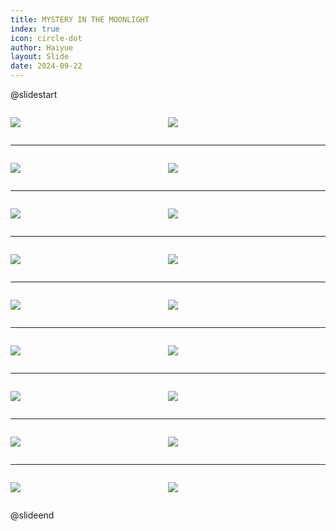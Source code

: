 ```yaml
---
title: MYSTERY IN THE MOONLIGHT
index: true
icon: circle-dot
author: Haiyue
layout: Slide
date: 2024-09-22
---
```

 
@slidestart

<div style="display:flex">
<div style="flex:1">

![](https://raw.githubusercontent.com/yclord/reading/refs/heads/master/english/Level-U/MYSTERY%20IN%20THE%20MOONLIGHT/001.webp)
</div>
<div style="flex:1">

![](https://raw.githubusercontent.com/yclord/reading/refs/heads/master/english/Level-U/MYSTERY%20IN%20THE%20MOONLIGHT/002.webp)
</div>
</div>

---

<div style="display:flex">
<div style="flex:1">

![](https://raw.githubusercontent.com/yclord/reading/refs/heads/master/english/Level-U/MYSTERY%20IN%20THE%20MOONLIGHT/003.webp)
</div>
<div style="flex:1">

![](https://raw.githubusercontent.com/yclord/reading/refs/heads/master/english/Level-U/MYSTERY%20IN%20THE%20MOONLIGHT/004.webp)
</div>
</div>

---

<div style="display:flex">
<div style="flex:1">

![](https://raw.githubusercontent.com/yclord/reading/refs/heads/master/english/Level-U/MYSTERY%20IN%20THE%20MOONLIGHT/005.webp)
</div>
<div style="flex:1">

![](https://raw.githubusercontent.com/yclord/reading/refs/heads/master/english/Level-U/MYSTERY%20IN%20THE%20MOONLIGHT/006.webp)
</div>
</div>

---

<div style="display:flex">
<div style="flex:1">

![](https://raw.githubusercontent.com/yclord/reading/refs/heads/master/english/Level-U/MYSTERY%20IN%20THE%20MOONLIGHT/007.webp)
</div>
<div style="flex:1">

![](https://raw.githubusercontent.com/yclord/reading/refs/heads/master/english/Level-U/MYSTERY%20IN%20THE%20MOONLIGHT/008.webp)
</div>
</div>

---

<div style="display:flex">
<div style="flex:1">

![](https://raw.githubusercontent.com/yclord/reading/refs/heads/master/english/Level-U/MYSTERY%20IN%20THE%20MOONLIGHT/009.webp)
</div>
<div style="flex:1">

![](https://raw.githubusercontent.com/yclord/reading/refs/heads/master/english/Level-U/MYSTERY%20IN%20THE%20MOONLIGHT/010.webp)
</div>
</div>

---

<div style="display:flex">
<div style="flex:1">

![](https://raw.githubusercontent.com/yclord/reading/refs/heads/master/english/Level-U/MYSTERY%20IN%20THE%20MOONLIGHT/011.webp)
</div>
<div style="flex:1">

![](https://raw.githubusercontent.com/yclord/reading/refs/heads/master/english/Level-U/MYSTERY%20IN%20THE%20MOONLIGHT/012.webp)
</div>
</div>

---

<div style="display:flex">
<div style="flex:1">

![](https://raw.githubusercontent.com/yclord/reading/refs/heads/master/english/Level-U/MYSTERY%20IN%20THE%20MOONLIGHT/013.webp)
</div>
<div style="flex:1">

![](https://raw.githubusercontent.com/yclord/reading/refs/heads/master/english/Level-U/MYSTERY%20IN%20THE%20MOONLIGHT/014.webp)
</div>
</div>

---

<div style="display:flex">
<div style="flex:1">

![](https://raw.githubusercontent.com/yclord/reading/refs/heads/master/english/Level-U/MYSTERY%20IN%20THE%20MOONLIGHT/015.webp)
</div>
<div style="flex:1">

![](https://raw.githubusercontent.com/yclord/reading/refs/heads/master/english/Level-U/MYSTERY%20IN%20THE%20MOONLIGHT/016.webp)
</div>
</div>

---

<div style="display:flex">
<div style="flex:1">

![](https://raw.githubusercontent.com/yclord/reading/refs/heads/master/english/Level-U/MYSTERY%20IN%20THE%20MOONLIGHT/017.webp)
</div>
<div style="flex:1">

![](https://raw.githubusercontent.com/yclord/reading/refs/heads/master/english/Level-U/MYSTERY%20IN%20THE%20MOONLIGHT/018.webp)
</div>
</div>

@slideend